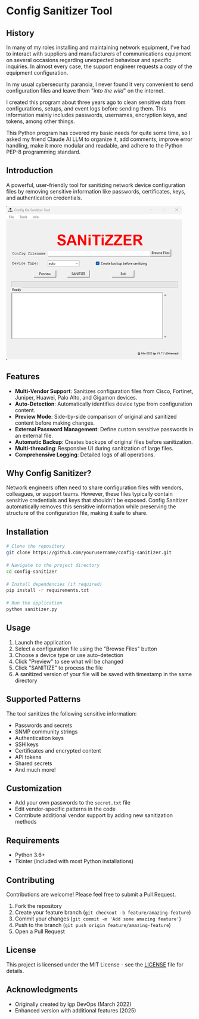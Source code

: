 # Config Sanitizer Tool


## History

In many of my roles installing and maintaining network equipment, I've had to interact with suppliers and manufacturers of communications equipment on several occasions regarding unexpected behaviour and specific inquiries. In almost every case, the support engineer requests a copy of the equipment configuration.

In my usual cybersecurity paranoia, I never found it very convenient to send configuration files and leave them "_into the wild_" on the internet.

I created this program about three years ago to clean sensitive data from configurations, setups, and event logs before sending them. This information mainly includes passwords, usernames, encryption keys, and tokens, among other things.

This Python program has covered my basic needs for quite some time, so I asked my friend Claude AI LLM to organize it, add comments, improve error handling, make it more modular and readable, and adhere to the Python PEP-8 programming standard.


## Introduction

A powerful, user-friendly tool for sanitizing network device configuration files by removing sensitive information like passwords, certificates, keys, and authentication credentials.

![](https://github.com/leonelpedroza/Sanitizzer/blob/main/Screenshot.png)

## Features

- **Multi-Vendor Support**: Sanitizes configuration files from Cisco, Fortinet, Juniper, Huawei, Palo Alto, and Gigamon devices.
- **Auto-Detection**: Automatically identifies device type from configuration content.
- **Preview Mode**: Side-by-side comparison of original and sanitized content before making changes.
- **External Password Management**: Define custom sensitive passwords in an external file.
- **Automatic Backup**: Creates backups of original files before sanitization.
- **Multi-threading**: Responsive UI during sanitization of large files.
- **Comprehensive Logging**: Detailed logs of all operations.

## Why Config Sanitizer?

Network engineers often need to share configuration files with vendors, colleagues, or support teams. However, these files typically contain sensitive credentials and keys that shouldn't be exposed. Config Sanitizer automatically removes this sensitive information while preserving the structure of the configuration file, making it safe to share.

## Installation

```bash
# Clone the repository
git clone https://github.com/yourusername/config-sanitizer.git

# Navigate to the project directory
cd config-sanitizer

# Install dependencies (if required)
pip install -r requirements.txt

# Run the application
python sanitizer.py
```

## Usage

1. Launch the application
2. Select a configuration file using the "Browse Files" button
3. Choose a device type or use auto-detection
4. Click "Preview" to see what will be changed
5. Click "SANITIZE" to process the file
6. A sanitized version of your file will be saved with timestamp in the same directory

## Supported Patterns

The tool sanitizes the following sensitive information:

- Passwords and secrets
- SNMP community strings
- Authentication keys
- SSH keys
- Certificates and encrypted content
- API tokens
- Shared secrets
- And much more!

## Customization

- Add your own passwords to the `secret.txt` file
- Edit vendor-specific patterns in the code
- Contribute additional vendor support by adding new sanitization methods

## Requirements

- Python 3.6+
- Tkinter (included with most Python installations)

## Contributing

Contributions are welcome! Please feel free to submit a Pull Request.

1. Fork the repository
2. Create your feature branch (`git checkout -b feature/amazing-feature`)
3. Commit your changes (`git commit -m 'Add some amazing feature'`)
4. Push to the branch (`git push origin feature/amazing-feature`)
5. Open a Pull Request

## License

This project is licensed under the MIT License - see the [LICENSE](LICENSE) file for details.

## Acknowledgments

- Originally created by lgp DevOps (March 2022)
- Enhanced version with additional features (2025)
